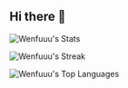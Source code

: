 ## Hi there 👋

![Wenfuuu's Stats](https://github-readme-stats.vercel.app/api?username=Wenfuuu&theme=tokyonight&show_icons=true&hide_border=true&count_private=true)

![Wenfuuu's Streak](https://github-readme-streak-stats.herokuapp.com/?user=Wenfuuu&theme=tokyonight&hide_border=true)

![Wenfuuu's Top Languages](https://github-readme-stats.vercel.app/api/top-langs/?username=Wenfuuu&theme=tokyonight&show_icons=true&hide_border=true&layout=compact)

<!--
**Wenfuuu/Wenfuuu** is a ✨ _special_ ✨ repository because its `README.md` (this file) appears on your GitHub profile.

Here are some ideas to get you started:

- 🔭 I’m currently working on ...
- 🌱 I’m currently learning ...
- 👯 I’m looking to collaborate on ...
- 🤔 I’m looking for help with ...
- 💬 Ask me about ...
- 📫 How to reach me: ...
- 😄 Pronouns: ...
- ⚡ Fun fact: ...
-->
